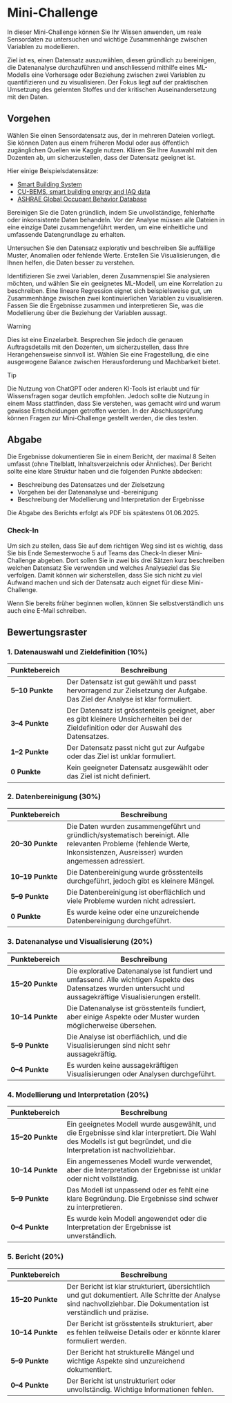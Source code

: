 # Mini-Challenge  
In dieser Mini-Challenge können Sie Ihr Wissen anwenden, um reale Sensordaten zu untersuchen und wichtige Zusammenhänge zwischen Variablen zu modellieren.

Ziel ist es, einen Datensatz auszuwählen, diesen gründlich zu bereinigen, die Datenanalyse durchzuführen und anschliessend mithilfe eines ML-Modells eine Vorhersage oder Beziehung zwischen zwei Variablen zu quantifizieren und zu visualisieren. Der Fokus liegt auf der praktischen Umsetzung des gelernten Stoffes und der kritischen Auseinandersetzung mit den Daten.

## Vorgehen  
Wählen Sie einen Sensordatensatz aus, der in mehreren Dateien vorliegt. Sie können Daten aus einem früheren Modul oder aus öffentlich zugänglichen Quellen wie Kaggle nutzen. Klären Sie Ihre Auswahl mit den Dozenten ab, um sicherzustellen, dass der Datensatz geeignet ist.

Hier einige Beispielsdatensätze:

- [Smart Building System](https://www.kaggle.com/datasets/ranakrc/smart-building-system)
- [CU-BEMS, smart building energy and IAQ data](https://www.kaggle.com/datasets/claytonmiller/cubems-smart-building-energy-and-iaq-data)
- [ASHRAE Global Occupant Behavior Database](https://ashraeobdatabase.com/)

Bereinigen Sie die Daten gründlich, indem Sie unvollständige, fehlerhafte oder inkonsistente Daten behandeln. Vor der Analyse müssen alle Dateien in eine einzige Datei zusammengeführt werden, um eine einheitliche und umfassende Datengrundlage zu erhalten.

Untersuchen Sie den Datensatz explorativ und beschreiben Sie auffällige Muster, Anomalien oder fehlende Werte. Erstellen Sie Visualisierungen, die Ihnen helfen, die Daten besser zu verstehen.

Identifizieren Sie zwei Variablen, deren Zusammenspiel Sie analysieren möchten, und wählen Sie ein geeignetes ML-Modell, um eine Korrelation zu beschreiben. Eine lineare Regression eignet sich beispielsweise gut, um Zusammenhänge zwischen zwei kontinuierlichen Variablen zu visualisieren. Fassen Sie die Ergebnisse zusammen und interpretieren Sie, was die Modellierung über die Beziehung der Variablen aussagt.

> [!WARNING]  
> Dies ist eine Einzelarbeit. Besprechen Sie jedoch die genauen Auftragsdetails mit den Dozenten, um sicherzustellen, dass Ihre Herangehensweise sinnvoll ist. Wählen Sie eine Fragestellung, die eine ausgewogene Balance zwischen Herausforderung und Machbarkeit bietet.

> [!TIP]  
> Die Nutzung von ChatGPT oder anderen KI-Tools ist erlaubt und für Wissensfragen sogar deutlich empfohlen. Jedoch sollte die Nutzung in einem Mass stattfinden, dass Sie verstehen, was gemacht wird und warum gewisse Entscheidungen getroffen werden. In der Abschlussprüfung können Fragen zur Mini-Challenge gestellt werden, die dies testen.

## Abgabe  
Die Ergebnisse dokumentieren Sie in einem Bericht, der maximal 8 Seiten umfasst (ohne Titelblatt, Inhaltsverzeichnis oder Ähnliches). Der Bericht sollte eine klare Struktur haben und die folgenden Punkte abdecken:  

- Beschreibung des Datensatzes und der Zielsetzung  
- Vorgehen bei der Datenanalyse und -bereinigung  
- Beschreibung der Modellierung und Interpretation der Ergebnisse  

Die Abgabe des Berichts erfolgt als PDF bis spätestens 01.06.2025.

### Check-In

Um sich zu stellen, dass Sie auf dem richtigen Weg sind ist es wichtig, dass Sie bis Ende Semesterwoche 5 auf Teams das Check-In dieser Mini-Challenge abgeben. Dort sollen Sie in zwei bis drei Sätzen kurz beschreiben welchen Datensatz Sie verwenden und welches Analyseziel das Sie verfolgen. Damit können wir sicherstellen, dass Sie sich nicht zu viel Aufwand machen und sich der Datensatz auch eignet für diese Mini-Challenge.

Wenn Sie bereits früher beginnen wollen, können Sie selbstverständlich uns auch eine E-Mail schreiben. 

## Bewertungsraster

### 1. **Datenauswahl und Zieldefinition (10%)**

| Punktebereich   | Beschreibung                                                                                                                            |
| --------------- | --------------------------------------------------------------------------------------------------------------------------------------- |
| **5–10 Punkte** | Der Datensatz ist gut gewählt und passt hervorragend zur Zielsetzung der Aufgabe. Das Ziel der Analyse ist klar formuliert.             |
| **3–4 Punkte**  | Der Datensatz ist grösstenteils geeignet, aber es gibt kleinere Unsicherheiten bei der Zieldefinition oder der Auswahl des Datensatzes. |
| **1–2 Punkte**  | Der Datensatz passt nicht gut zur Aufgabe oder das Ziel ist unklar formuliert.                                                          |
| **0 Punkte**    | Kein geeigneter Datensatz ausgewählt oder das Ziel ist nicht definiert.                                                                 |

### 2. **Datenbereinigung (30%)**

| Punktebereich    | Beschreibung                                                                                                                                                               |
| ---------------- | -------------------------------------------------------------------------------------------------------------------------------------------------------------------------- |
| **20–30 Punkte** | Die Daten wurden zusammengeführt und gründlich/systematisch bereinigt. Alle relevanten Probleme (fehlende Werte, Inkonsistenzen, Ausreisser) wurden angemessen adressiert. |
| **10–19 Punkte** | Die Datenbereinigung wurde grösstenteils durchgeführt, jedoch gibt es kleinere Mängel.                                                                                     |
| **5–9 Punkte**   | Die Datenbereinigung ist oberflächlich und viele Probleme wurden nicht adressiert.                                                                                         |
| **0 Punkte**     | Es wurde keine oder eine unzureichende Datenbereinigung durchgeführt.                                                                                                      |

### 3. **Datenanalyse und Visualisierung (20%)**

| Punktebereich    | Beschreibung                                                                                                                                                     |
| ---------------- | ---------------------------------------------------------------------------------------------------------------------------------------------------------------- |
| **15–20 Punkte** | Die explorative Datenanalyse ist fundiert und umfassend. Alle wichtigen Aspekte des Datensatzes wurden untersucht und aussagekräftige Visualisierungen erstellt. |
| **10–14 Punkte** | Die Datenanalyse ist grösstenteils fundiert, aber einige Aspekte oder Muster wurden möglicherweise übersehen.                                                    |
| **5–9 Punkte**   | Die Analyse ist oberflächlich, und die Visualisierungen sind nicht sehr aussagekräftig.                                                                          |
| **0–4 Punkte**   | Es wurden keine aussagekräftigen Visualisierungen oder Analysen durchgeführt.                                                                                    |

### 4. **Modellierung und Interpretation (20%)**

| Punktebereich    | Beschreibung                                                                                                                                                            |
| ---------------- | ----------------------------------------------------------------------------------------------------------------------------------------------------------------------- |
| **15–20 Punkte** | Ein geeignetes Modell wurde ausgewählt, und die Ergebnisse sind klar interpretiert. Die Wahl des Modells ist gut begründet, und die Interpretation ist nachvollziehbar. |
| **10–14 Punkte** | Ein angemessenes Modell wurde verwendet, aber die Interpretation der Ergebnisse ist unklar oder nicht vollständig.                                                      |
| **5–9 Punkte**   | Das Modell ist unpassend oder es fehlt eine klare Begründung. Die Ergebnisse sind schwer zu interpretieren.                                                             |
| **0–4 Punkte**   | Es wurde kein Modell angewendet oder die Interpretation der Ergebnisse ist unverständlich.                                                                              |

### 5. **Bericht (20%)**

| Punktebereich    | Beschreibung                                                                                                                                                           |
| ---------------- | ---------------------------------------------------------------------------------------------------------------------------------------------------------------------- |
| **15–20 Punkte** | Der Bericht ist klar strukturiert, übersichtlich und gut dokumentiert. Alle Schritte der Analyse sind nachvollziehbar. Die Dokumentation ist verständlich und präzise. |
| **10–14 Punkte** | Der Bericht ist grösstenteils strukturiert, aber es fehlen teilweise Details oder er könnte klarer formuliert werden.                                                  |
| **5–9 Punkte**   | Der Bericht hat strukturelle Mängel und wichtige Aspekte sind unzureichend dokumentiert.                                                                               |
| **0–4 Punkte**   | Der Bericht ist unstrukturiert oder unvollständig. Wichtige Informationen fehlen.                                                                                      |